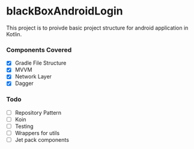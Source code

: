 # blackBoxAndroidLogin

This project is to proivde basic project structure for android application in Kotlin. 

### Components Covered

- [X] Gradle File Structure 
- [X] MVVM 
- [X] Network Layer 
- [X] Dagger 

### Todo

- [ ] Repository Pattern
- [ ] Koin
- [ ] Testing 
- [ ] Wrappers for utils 
- [ ] Jet pack components

